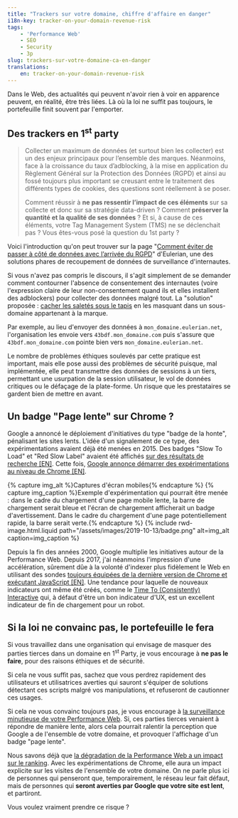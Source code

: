 ```yaml
---
title: "Trackers sur votre domaine, chiffre d'affaire en danger"
i18n-key: tracker-on-your-domain-revenue-risk
tags:
    - 'Performance Web'
    - SEO
    - Security
    - 3p
slug: trackers-sur-votre-domaine-ca-en-danger
translations:
    en: tracker-on-your-domain-revenue-risk
---
```


Dans le Web, des actualités qui peuvent n'avoir rien à voir en apparence
peuvent, en réalité, être très liées. Là où la loi ne suffit pas toujours, le
portefeuille finit souvent par l'emporter.

## Des <span lang="en">trackers</span> en <span lang="en">1<sup>st</sup> party</span>

> Collecter un maximum de données (et surtout bien les collecter) est un des
> enjeux principaux pour l’ensemble des marques. Néanmoins, face à la croissance
> du taux d’adblocking, à la mise en application du Règlement Général sur la
> Protection des Données (RGPD) et ainsi au fossé toujours plus important se
> creusant entre le traitement des différents types de cookies, des questions
> sont réellement à se poser.
>
> Comment réussir à **ne pas ressentir l’impact de ces éléments** sur sa
> collecte et donc sur sa stratégie data-driven ? Comment **préserver la
> quantité et la qualité de ses données** ? Et si, à cause de ces éléments,
> votre Tag Management System (TMS) ne se déclenchait pas ? Vous êtes-vous posé
> la question du 1st party ?

Voici l'introduction qu'on peut trouver sur la page
"[Comment éviter de passer à côté de données avec l’arrivée du RGPD](https://www.eulerian.com/blog/astuces/comment-eviter-perte-donnees-avec-rgpd/)"
d'Eulerian, une des solutions phares de recoupement de données de surveillance
d'internautes.

Si vous n'avez pas compris le discours, il s'agit simplement de se demander
comment contourner l'absence de consentement des internautes (voire l'expression
claire de leur non-consentement quand ils et elles installent des adblockers)
pour collecter des données malgré tout. La "solution" proposée :
[cacher les saletés sous le tapis](https://reflets.info/articles/affreux-sales-et-mechants)
en les masquant dans un sous-domaine appartenant à la marque.

Par exemple, au lieu d'envoyer des données à `mon_domaine.eulerian.net`,
l'organisation les envoie vers `43bdf.mon_domaine.com` puis s'assure que
`43bdf.mon_domaine.com` pointe bien vers `mon_domaine.eulerian.net`.

Le nombre de problèmes éthiques soulevés par cette pratique est important, mais
elle pose aussi des problèmes de sécurité puisque, mal implémentée, elle peut
transmettre des données de sessions à un tiers, permettant une usurpation de la
session utilisateur, le vol de données critiques ou le défaçage de la
plate-forme. Un risque que les prestataires se gardent bien de mettre en avant.

## Un badge "Page lente" sur Chrome ?

Google a annoncé le déploiement d'initiatives du type "badge de la honte",
pénalisant les sites lents. L'idée d'un signalement de ce type, des
expérimentations avaient déjà été menées en 2015. Des badges
"<span lang="en">Slow To Load</span>" et "<span lang="en">Red Slow Label</span>"
avaient été affichés
[sur des résultats de recherche \[EN\]](http://www.redslowlabel.com/). Cette
fois,
[Google annonce démarrer des expérimentations au niveau de Chrome \[EN\]](https://blog.chromium.org/2019/11/moving-towards-faster-web.html).

{% capture img_alt %}Captures d'écran mobiles{% endcapture %}
{% capture img_caption %}Exemple d'expérimentation qui pourrait être menée :
dans le cadre du chargement d'une page mobile lente, la barre de chargement
serait bleue et l'écran de chargement afficherait un badge d'avertissement. Dans
le cadre du chargement d'une page potentiellement rapide, la barre serait
verte.{% endcapture %} {% include rwd-image.html.liquid
path="/assets/images/2019-10-13/badge.png"
alt=img_alt
caption=img_caption
%}

Depuis la fin des années 2000, Google multiplie les initiatives autour de la
Performance Web. Depuis 2017, j'ai néanmoins l'impression d'une accélération,
sûrement dûe à la volonté d'indexer plus fidèlement le Web en utilisant des
sondes
[toujours équipées de la dernière version de Chrome et exécutant JavaScript \[EN\]](https://webmasters.googleblog.com/2019/05/the-new-evergreen-googlebot.html).
Une tendance pour laquelle de nouveaux indicateurs ont même été créés, comme le
[Time To (Consistently) Interactive](https://blog.dareboost.com/fr/2019/05/mesurer-interactivite-time-to-interactive/)
qui, à défaut d'être un bon indicateur d'UX, est un excellent indicateur de fin
de chargement pour un robot.

## Si la loi ne convainc pas, le portefeuille le fera

Si vous travaillez dans une organisation qui envisage de masquer des parties
tierces dans un domaine en <span lang="en">1<sup>st</sup> Party</span>, je vous
encourage à **ne pas le faire**, pour des raisons éthiques et de sécurité.

Si cela ne vous suffit pas, sachez que vous perdrez rapidement des utilisateurs
et utilisatrices averties qui sauront s'équiper de solutions détectant ces
scripts malgré vos manipulations, et refuseront de cautionner ces usages.

Si cela ne vous convainc toujours pas, je vous encourage à
[la surveillance minutieuse de votre Performance Web](https://www.dareboost.com/fr/).
Si, ces parties tierces venaient à répondre de manière lente, alors cela
pourrait ralentir la perception que Google a de l'ensemble de votre domaine, et
provoquer l'affichage d'un badge "page lente".

Nous savons déjà que
[la dégradation de la Performance Web a un impact sur le ranking](https://blog.dareboost.com/fr/2018/01/google-speed-update-vitesse-ranking/).
Avec les expérimentations de Chrome, elle aura un impact explicite sur les
visites de l'ensemble de votre domaine. On ne parle plus ici de personnes qui
penseront que, temporairement, le réseau leur fait défaut, mais de personnes qui
**seront averties par Google que votre site est lent**, et partiront.

Vous voulez vraiment prendre ce risque ?
